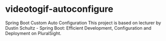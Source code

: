# videotogif-autoconfigure
Spring Boot Custom Auto Configuration
This project is based on lecturer by Dustin Schultz - Spring Boot: Efficient Development, Configuration and Deployment on PluralSight.

